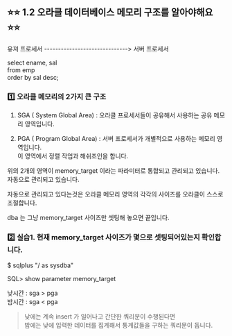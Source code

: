 ## ⭐⭐ 1.2 오라클 데이터베이스 메모리 구조를 알아야해요  ⭐⭐


   유져 프로세서  ------------------------------>  서버 프로세서  

  select  ename, sal  
   from emp  
   order by  sal  desc;   

### 1️⃣ 오라클 메모리의 2가지 큰 구조  

 1. SGA ( System Global Area)  :  오라클 프로세서들이 공유해서 사용하는 공유 메모리 영역입니다.  

 2. PGA ( Program Global Area) :  서버 프로세서가 개별적으로 사용하는 메모리 영역입니다.    
                                  이 영역에서 정렬 작업과 해쉬조인을 합니다.  

 위의 2개의 영역이 memory_target 이라는 파라미터로 통합되고 관리되고 있습니다.  자동으로 관리되고 있습니다.   

  자동으로 관리되고 있다는것은 오라클 메모리 영역의 각각의 사이즈를 오라클이 스스로 조절합니다.   

  dba 는 그냥 memory_target 사이즈만 셋팅해 놓으면 끝입니다.  

### 2️⃣ 실습1.  현재 memory_target 사이즈가 몇으로 셋팅되어있는지 확인합니다.  

$ sqlplus "/ as sysdba"  

SQL> show  parameter  memory_target  

낮시간 :   sga >  pga  
밤시간 :   sga  < pga     

> 낮에는 계속 insert 가 일어나고 간단한 쿼리문이 수행된다면  
> 밤에는 낮에 입력한 데이터를 집계해서 통계값들을 구하는 쿼리문이 돕니다. 
